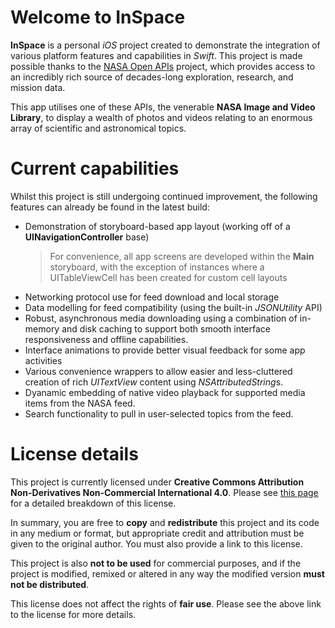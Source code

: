 # Welcome to InSpace

**InSpace** is a personal *iOS* project created to demonstrate the integration of various platform features and capabilities in *Swift*. This project is made possible thanks to the [NASA Open APIs](https://api.nasa.gov/) project, which provides access to an incredibly rich source of decades-long exploration, research, and mission data.

This app utilises one of these APIs, the venerable **NASA Image and Video Library**, to display a wealth of photos and videos relating to an enormous array of scientific and astronomical topics.

# Current capabilities

Whilst this project is still undergoing continued improvement, the following features can already be found in the latest build:

- Demonstration of storyboard-based app layout (working off of a **UINavigationController** base)
	> For convenience, all app screens are developed within the **Main** storyboard, with the exception of instances where a UITableViewCell has been created for custom cell layouts
- Networking protocol use for feed download and local storage
- Data modelling for feed compatibility (using the built-in *JSONUtility* API)
- Robust, asynchronous media downloading using a combination of in-memory and disk caching to support both smooth interface responsiveness and offline capabilities.
- Interface animations to provide better visual feedback for some app activities
- Various convenience wrappers to allow easier and less-cluttered creation of rich *UITextView* content using *NSAttributedString*s.
- Dyanamic embedding of native video playback for supported media items from the NASA feed.
- Search functionality to pull in user-selected topics from the feed.


# License details

This project is currently licensed under **Creative Commons Attribution Non-Derivatives Non-Commercial International 4.0**. Please see [this page](https://creativecommons.org/licenses/by-nc-nd/4.0/) for a detailed breakdown of this license.

In summary, you are free to **copy** and **redistribute** this project and its code in any medium or format, but appropriate credit and attribution must be given to the original author. You must also provide a link to this license.

This project is also **not to be used** for commercial purposes, and if the project is modified, remixed or altered in any way the modified version **must not be distributed**.

This license does not affect the rights of **fair use**. Please see the above link to the license for more details.
